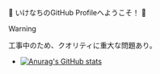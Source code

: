 :ghost: いけなちのGitHub Profileへようこそ！ :ghost:
> [!WARNING]  
> 工事中のため、クオリティに重大な問題あり。

- [![Anurag's GitHub stats](https://github-readme-stats.vercel.app/api?username=いけなち)](https://github.com/anuraghazra/github-readme-stats?theme=gruvbox)
